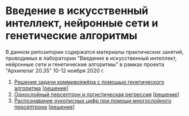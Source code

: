 # Введение в искусственный интеллект, нейронные сети и генетические алгоритмы

В данном репозитории содержатся материалы практических занятий, проводимых в лаборатории "Введение в искусственный интеллект, нейронные сети и генетические алгоритмы" в рамках проекта "Архипелаг 20.35" 10-12 ноября 2020 г.

1. [Решение задачи коммивояжёра с помощью генетического алгоритма](https://colab.research.google.com/github/akruzhalov/mospolytech-intro-to-ai-archipelago-20-35/blob/main/01_genetic_tsp.ipynb) [[решение](https://colab.research.google.com/github/akruzhalov/mospolytech-intro-to-ai-archipelago-20-35/blob/main/01_genetic_tsp_solution.ipynb)]
1. [Однослойный персептрон и логистическая регрессия](https://colab.research.google.com/github/akruzhalov/mospolytech-intro-to-ai-archipelago-20-35/blob/main/02_perceptron_and_logistic_regression.ipynb) [[решение](https://colab.research.google.com/github/akruzhalov/mospolytech-intro-to-ai-archipelago-20-35/blob/main/02_perceptron_and_logistic_regression_solution.ipynb)]
1. [Распознавание рукописных цифр при помощи многослойного персептрона](https://colab.research.google.com/github/akruzhalov/mospolytech-intro-to-ai-archipelago-20-35/blob/main/03_multilayer_perceptron.ipynb) [[решение](https://colab.research.google.com/github/akruzhalov/mospolytech-intro-to-ai-archipelago-20-35/blob/main/03_multilayer_perceptron_solution.ipynb)]
